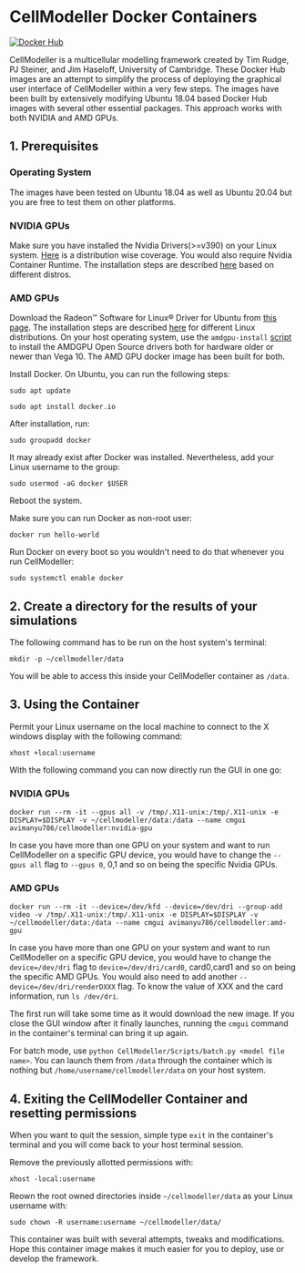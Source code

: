 # CellModeller Docker Containers
[![Docker Hub](https://img.shields.io/docker/v/avimanyu786/cellmodeller?label=Docker%20Hub)](https://hub.docker.com/r/avimanyu786/cellmodeller)

CellModeller is a multicellular modelling framework created by Tim Rudge, PJ Steiner, and Jim Haseloff, University of Cambridge. These Docker Hub images are an attempt to simplify the process of deploying the graphical user interface of CellModeller within a very few steps. The images have been built by extensively modifying Ubuntu 18.04 based Docker Hub images with several other essential packages. This approach works with both NVIDIA and AMD GPUs.

## 1. Prerequisites

### Operating System

The images have been tested on Ubuntu 18.04 as well as Ubuntu 20.04 but you are free to test them on other platforms.

### NVIDIA GPUs

Make sure you have installed the Nvidia Drivers(>=v390) on your Linux system. [Here](https://linuxhint.com/install-nvidia-drivers-linux/) is a distribution wise coverage. You would also require Nvidia Container Runtime. The installation steps are described [here](https://github.com/NVIDIA/nvidia-container-runtime) based on different distros.

### AMD GPUs

Download the Radeon™ Software for Linux® Driver for Ubuntu from [this page](https://www.amd.com/en/support/). The installation steps are described [here](https://amdgpu-install.readthedocs.io/en/latest/) for different Linux distributions. On your host operating system, use the `amdgpu-install` [script](https://amdgpu-install.readthedocs.io/en/latest/install-script.html)  to install the AMDGPU Open Source drivers both for hardware older or newer than Vega 10. The AMD GPU docker image has been built for both.

Install Docker. On Ubuntu, you can run the following steps:

`sudo apt update`

`sudo apt install docker.io`

After installation, run:

`sudo groupadd docker`

It may already exist after Docker was installed. Nevertheless, add your Linux username to the group:

`sudo usermod -aG docker $USER`

Reboot the system.

Make sure you can run Docker as non-root user:

`docker run hello-world`

Run Docker on every boot so you wouldn't need to do that whenever you run CellModeller:

`sudo systemctl enable docker`

## 2. Create a directory for the results of your simulations

The following command has to be run on the host system's terminal:

`mkdir -p ~/cellmodeller/data`

You will be able to access this inside your CellModeller container as `/data`.

## 3. Using the Container

Permit your Linux username on the local machine to connect to the X windows display with the following command:

`xhost +local:username`

With the following command you can now directly run the GUI in one go:

### NVIDIA GPUs

`docker run --rm -it --gpus all -v /tmp/.X11-unix:/tmp/.X11-unix -e DISPLAY=$DISPLAY -v ~/cellmodeller/data:/data --name cmgui avimanyu786/cellmodeller:nvidia-gpu`

In case you have more than one GPU on your system and want to run CellModeller on a specific GPU device, you would have to change the `--gpus all` flag to `--gpus 0`, 0,1 and so on being the specific Nvidia GPUs.

### AMD GPUs

`docker run --rm -it --device=/dev/kfd --device=/dev/dri --group-add video -v /tmp/.X11-unix:/tmp/.X11-unix -e DISPLAY=$DISPLAY -v ~/cellmodeller/data:/data --name cmgui avimanyu786/cellmodeller:amd-gpu`

In case you have more than one GPU on your system and want to run CellModeller on a specific GPU device, you would have to change the `device=/dev/dri` flag to `device=/dev/dri/card0`, card0,card1 and so on being the specific AMD GPUs. You would also need to add another `--device=/dev/dri/renderDXXX` flag. To know the value of XXX and the card information, run `ls /dev/dri`.

The first run will take some time as it would download the new image. If you close the GUI window after it finally launches, running the `cmgui` command in the container's terminal can bring it up again.

For batch mode, use `python CellModeller/Scripts/batch.py <model file name>`. You can launch them from `/data` through the container which is nothing but `/home/username/cellmodeller/data` on your host system.

## 4. Exiting the CellModeller Container and resetting permissions

When you want to quit the session, simple type `exit` in the container's terminal and you will come back to your host terminal session.

Remove the previously allotted permissions with:

`xhost -local:username`

Reown the root owned directories inside `~/cellmodeller/data` as your Linux username with:

`sudo chown -R username:username ~/cellmodeller/data/`

This container was built with several attempts, tweaks and modifications. Hope this container image makes it much easier for you to deploy, use or develop the framework.
